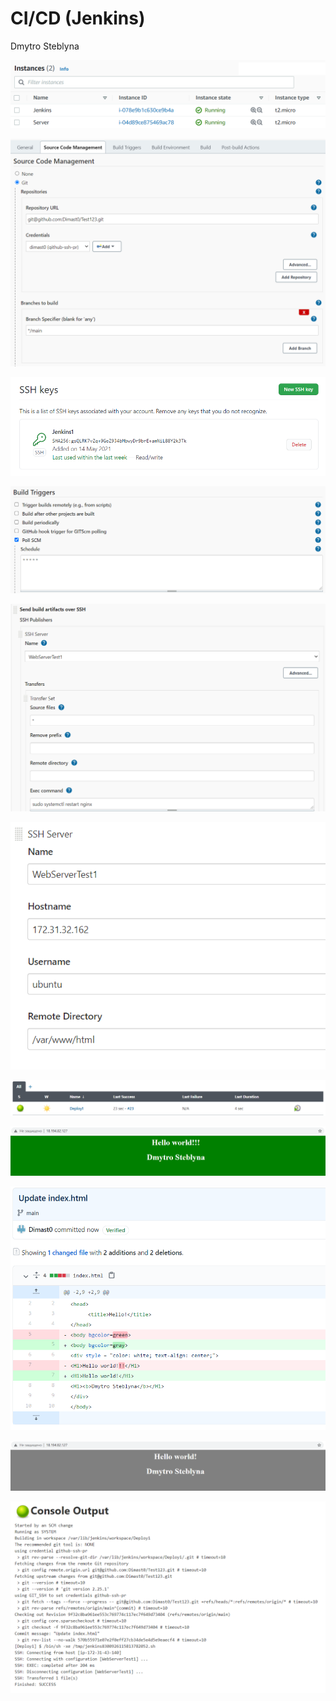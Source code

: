 # CI/CD (Jenkins)
Dmytro Steblyna

<p><img src="screenshots/1.png"/></p>
<p><img src="screenshots/2.png"/></p>
<p><img src="screenshots/3.png"/></p>
<p><img src="screenshots/4.png"/></p>
<p><img src="screenshots/5.png"/></p>
<p><img src="screenshots/6.png"/></p>
<p><img src="screenshots/7.png"/></p>
<p><img src="screenshots/8.png"/></p>
<p><img src="screenshots/9.png"/></p>
<p><img src="screenshots/10.png"/></p>
<p><img src="screenshots/11.png"/></p>
